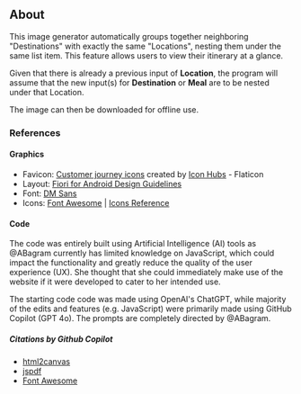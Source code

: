 ## About
This image generator automatically groups together neighboring "Destinations" with exactly the same "Locations", nesting them under the same list item. This feature allows users to view their itinerary at a glance.

Given that there is already a previous input of **Location**, the program will assume that the new input(s) for **Destination** or **Meal** are to be nested under that Location.

The image can then be downloaded for offline use.

### References
#### Graphics
- Favicon: [Customer journey icons](https://www.flaticon.com/free-icon/destination_8221211?term=itinerary&related_id=8221211) created by [Icon Hubs](https://www.flaticon.com/authors/icon-hubs) - Flaticon
- Layout: [Fiori for Android Design Guidelines](https://experience.sap.com/fiori-design-android/2020/06/)
- Font: [DM Sans](https://fonts.google.com/share?selection.family=DM+Sans:ital,opsz,wght@0,9..40,100..1000;1,9..40,100..1000)
- Icons: [Font Awesome](https://fontawesome.com) | [Icons Reference](https://www.w3schools.com/icons/icons_reference.asp)
#### Code
The code was entirely built using Artificial Intelligence (AI) tools as @ABagram currently has limited knowledge on JavaScript, which could impact the functionality and greatly reduce the quality of the user experience (UX). She thought that she could immediately make use of the website if it were developed to cater to her intended use.

The starting code code was made using OpenAI's ChatGPT, while majority of the edits and features (e.g. JavaScript) were primarily made using GitHub Copilot (GPT 4o). The prompts are completely directed by @ABagram.

##### Citations by Github Copilot
  - [html2canvas](https://cdnjs.cloudflare.com/ajax/libs/html2canvas/1.4.1/html2canvas.min.js)
  - [jspdf](https://cdnjs.cloudflare.com/ajax/libs/jspdf/2.4.0/jspdf.umd.min.js)
  - [Font Awesome](https://kit.fontawesome.com/9ef70a0feb.js)